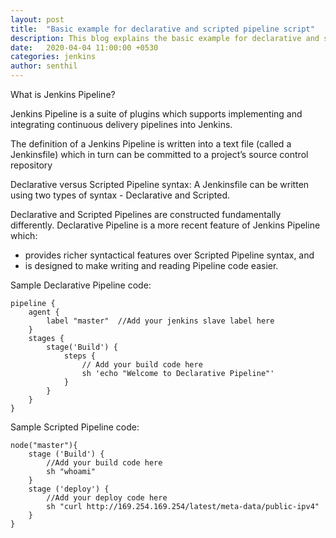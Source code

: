 ```yaml
---
layout: post
title:  "Basic example for declarative and scripted pipeline script"
description: This blog explains the basic example for declarative and scripted pipeline script groovy script. 
date:   2020-04-04 11:00:00 +0530
categories: jenkins
author: senthil
---
```


What is Jenkins Pipeline?

Jenkins Pipeline is a suite of plugins which supports implementing and integrating continuous delivery pipelines into Jenkins.

The definition of a Jenkins Pipeline is written into a text file (called a Jenkinsfile) which in turn can be committed to a project’s source control repository

Declarative versus Scripted Pipeline syntax:
A Jenkinsfile can be written using two types of syntax - Declarative and Scripted.

Declarative and Scripted Pipelines are constructed fundamentally differently. Declarative Pipeline is a more recent feature of Jenkins Pipeline which:

* provides richer syntactical features over Scripted Pipeline syntax, and
* is designed to make writing and reading Pipeline code easier.

Sample Declarative Pipeline code:
```
pipeline {
    agent {
        label "master"  //Add your jenkins slave label here
    }
    stages {
        stage('Build') {
            steps {
                // Add your build code here
                sh 'echo "Welcome to Declarative Pipeline"'
            }
        }
    }
}
```


Sample Scripted Pipeline code:
```
node("master"){
    stage ('Build') {
        //Add your build code here
        sh "whoami" 
    }
    stage ('deploy') {
        //Add your deploy code here
        sh "curl http://169.254.169.254/latest/meta-data/public-ipv4"
    }
}
```
